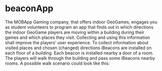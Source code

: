 # beaconApp

The MOBApp Gaming company, that offers indoor GeoGames, engages you as student volunteers to
program an app that finds out in which directions the indoor GeoGame players are moving within a
building during their games and which places they visit. Collecting and using this information shall
improve the players’ user experience. To collect information about visited places and chosen (changed)
directions iBeacons are installed on each floor of a building. Each beacon is installed nearby a door of a
room. The players will walk through the building and pass some iBeacons nearby rooms. A possible walk
scenario could look like this:
